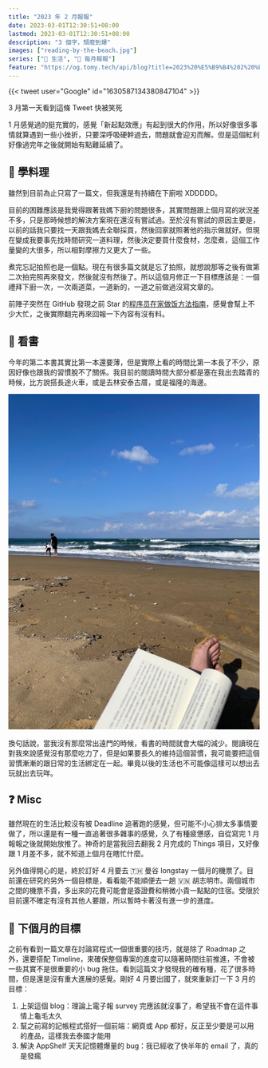 ```yaml
---
title: "2023 年 2 月報報"
date: 2023-03-01T12:30:51+08:00
lastmod: 2023-03-01T12:30:51+08:00
description: "3 個字，頹廢到爆"
images: ["reading-by-the-beach.jpg"]
series: ["🍫 生活", "📰 每月報報"]
feature: "https://og.tomy.tech/api/blog?title=2023%20%E5%B9%B4%202%20%E6%9C%88%E5%A0%B1%E5%A0%B1"
---
```


{{< tweet user="Google" id="1630587134380847104" >}}
<figcaption>3 月第一天看到這條 Tweet 快被笑死</figcaption>

1 月感覺過的挺充實的，感覺「新起點效應」有起到很大的作用，所以好像很多事情就算遇到一些小挫折，只要深呼吸硬幹過去，問題就會迎刃而解。但是這個紅利好像過完年之後就開始有點難延續了。

## 🍳 學料理

雖然到目前為止只寫了一篇文，但我還是有持續在下廚啦 XDDDDD。

目前的困難應該是我覺得跟著我媽下廚的問題很多，其實問題跟上個月寫的狀況差不多，只是那時候想的解決方案現在還沒有嘗試過。至於沒有嘗試的原因主要是，以前的話我只要找一天跟我媽去全聯採買，然後回家就照著他的指示做就好。但現在變成我要事先找時間研究一道料理，然後決定要買什麼食材，怎麼煮，這個工作量變的大很多，所以相對摩擦力又更大了一些。

煮完忘記拍照也是一個點。現在有很多篇文就是忘了拍照，就想說那等之後有做第二次拍完照再來發文，然後就沒有然後了。所以這個月修正一下目標應該是：一個禮拜下廚一次，一次兩道菜，一道新的，一道之前做過沒寫文章的。

前陣子突然在 GitHub 發現之前 Star 的[程序员在家做饭方法指南](https://github.com/Anduin2017/HowToCook)，感覺會幫上不少大忙，之後實際翻完再來回報一下內容有沒有料。

## 📖 看書

今年的第二本書其實比第一本還要薄，但是實際上看的時間比第一本長了不少，原因好像也跟我的習慣脫不了關係。我目前的閱讀時間大部分都是塞在我出去踏青的時候，比方說搭長途火車，或是去林安泰古厝，或是福隆的海邊。

![福隆海水浴場](reading-by-the-beach.jpg "就這麼在福隆海邊看本書吧")

換句話說，當我沒有那麼常出遠門的時候，看書的時間就會大幅的減少。閱讀現在對我來說感覺沒有那麼吃力了，但是如果要長久的維持這個習慣，我可能要把這個習慣漸漸的跟日常的生活綁定在一起。畢竟以後的生活也不可能像這樣可以想出去玩就出去玩咩。

## ❓ Misc

雖然現在的生活比較沒有被 Deadline 追著跑的感覺，但可能不小心排太多事情要做了，所以還是有一種一直追著很多雜事的感覺，久了有種疲憊感，自從寫完 1 月報報之後就開始放推了。神奇的是當我回去翻我 2 月完成的 Things 項目，又好像跟 1 月差不多，就不知道上個月在瞎忙什麼。

另外值得開心的是，終於訂好 4 月要去 🇹🇭 曼谷 longstay 一個月的機票了。目前還在研究的另外一個目標是，看看能不能順便去一趟 🇻🇳 胡志明市。兩個城市之間的機票不貴，多出來的花費可能會是簽證費和稍微小貴一點點的住宿。受限於目前還不確定有沒有其他人要跟，所以暫時卡著沒有進一步的進度。

## 🎯 下個月的目標

之前有看到一篇文章在討論寫程式一個很重要的技巧，就是除了 Roadmap 之外，還要搭配 Timeline，來確保整個專案的進度可以隨著時間往前推進，不會被一些其實不是很重要的小 bug 拖住。看到這篇文才發現我的確有種，花了很多時間，但是還是沒有重大進展的感覺。剛好 4 月要出國了，就來重新訂一下 3 月的目標：

1. 上架這個 blog：理論上電子報 survey 完應該就沒事了，希望我不會在這件事情上龜毛太久
2. 幫之前寫的記帳程式搭好一個前端：網頁或 App 都好，反正至少要是可以用的產品，這樣我去泰國才能用
3. 解決 AppShelf 天天記憶體爆量的 bug：我已經收了快半年的 email 了，真的是發瘋
